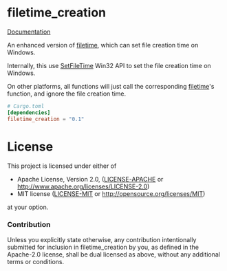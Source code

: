 # filetime_creation

[Documentation](https://docs.rs/filetime_creation)

An enhanced version of [filetime](https://crates.io/crates/filetime), which can set file creation time on Windows.

Internally, this use [SetFileTime](https://docs.microsoft.com/en-us/windows/win32/api/fileapi/nf-fileapi-setfiletime)
Win32 API to set the file creation time on Windows.

On other platforms, all functions will just call the corresponding [filetime](https://crates.io/crates/filetime)'s
function, and ignore the file creation time.

```toml
# Cargo.toml
[dependencies]
filetime_creation = "0.1"
```

# License

This project is licensed under either of

 * Apache License, Version 2.0, ([LICENSE-APACHE](LICENSE-APACHE) or
   http://www.apache.org/licenses/LICENSE-2.0)
 * MIT license ([LICENSE-MIT](LICENSE-MIT) or
   http://opensource.org/licenses/MIT)

at your option.

### Contribution

Unless you explicitly state otherwise, any contribution intentionally submitted
for inclusion in filetime_creation by you, as defined in the Apache-2.0 license, shall be
dual licensed as above, without any additional terms or conditions.
